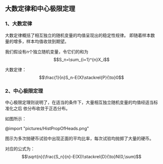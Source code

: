 ## 大数定律和中心极限定理

### 1、大数定律

大数定律概括了相互独立的随机变量的均值呈现出的稳定性规律。
即随着样本数量的增多，样本均值收敛到期望。

我们假设有$n$个独立随机变量，令它们的和为$$S_n=\sum_{i=1}^{n}X_i$$

大数定律：$$\frac{1}{n}S_n-E(X)\stackrel{P}{\to}0$$

### 2、中心极限定理

中心极限定理则说明了，在适当的条件下，大量相互独立随机变量的均值经适当标准化之后
依分布收敛于正态分布。

如图所示：

@import "pictures/HistPropOfHeads.png"

图示为多次抛硬币试验中出现正面的平均比率，每次试验均抛掷了大量的硬币。

对应的公式为：$$\sqrt{n}(\frac{S_n}{n}-E(X))\stackrel{D}{\to}N(0,\sum)$$